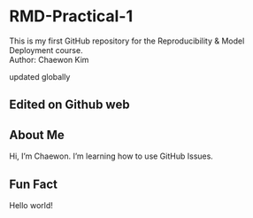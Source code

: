 # RMD-Practical-1
This is my first GitHub repository for the Reproducibility & Model Deployment course.  
Author: Chaewon Kim

updated globally

## Edited on Github web

## About Me
Hi, I’m Chaewon.
I’m learning how to use GitHub Issues.

## Fun Fact
Hello world!
